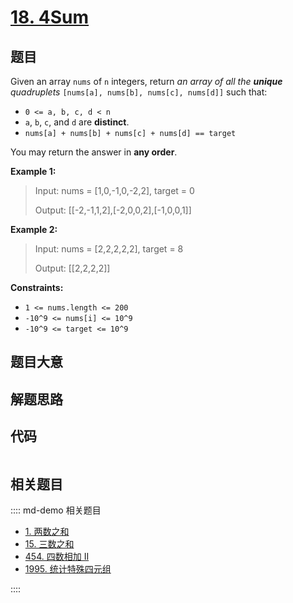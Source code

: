 # [18. 4Sum](https://leetcode.com/problems/4sum/)

## 题目

Given an array `nums` of `n` integers, return _an array of all the **unique**
quadruplets_ `[nums[a], nums[b], nums[c], nums[d]]` such that:

- `0 <= a, b, c, d < n`
- `a`, `b`, `c`, and `d` are **distinct**.
- `nums[a] + nums[b] + nums[c] + nums[d] == target`

You may return the answer in **any order**.

**Example 1:**

> Input: nums = [1,0,-1,0,-2,2], target = 0
>
> Output: [[-2,-1,1,2],[-2,0,0,2],[-1,0,0,1]]

**Example 2:**

> Input: nums = [2,2,2,2,2], target = 8
>
> Output: [[2,2,2,2]]

**Constraints:**

- `1 <= nums.length <= 200`
- `-10^9 <= nums[i] <= 10^9`
- `-10^9 <= target <= 10^9`

## 题目大意

## 解题思路

## 代码

```javascript

```

## 相关题目

:::: md-demo 相关题目

- [1. 两数之和](./0001.md)
- [15. 三数之和](./0015.md)
- [454. 四数相加 II](https://leetcode.com/problems/4sum-ii)
- [1995. 统计特殊四元组](https://leetcode.com/problems/count-special-quadruplets)

::::
